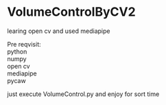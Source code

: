 # VolumeControlByCV2
learing open cv and used mediapipe

Pre reqvisit:
  <br>python 
  <br>numpy
  <br>open cv
  <br>mediapipe
  <br>pycaw

just execute VolumeControl.py and enjoy for sort time
